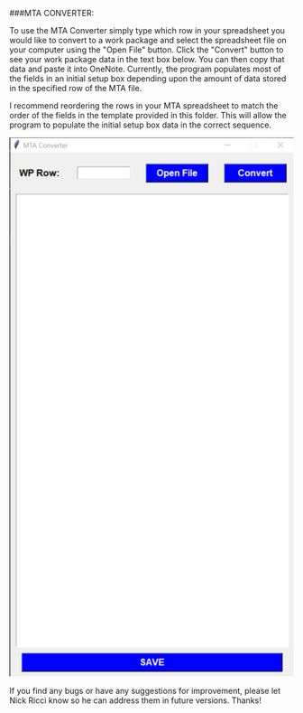###MTA CONVERTER:

To use the MTA Converter simply type which row in your spreadsheet you would like to convert to a
work package and select the spreadsheet file on your computer using the "Open File" button. Click
the "Convert" button to see your work package data in the text box below. You can then copy that 
data and paste it into OneNote. Currently, the program populates most of the fields in an initial 
setup box depending upon the amount of data stored in the specified row of the MTA file.

I recommend reordering the rows in your MTA spreadsheet to match the order of the fields in the
template provided in this folder. This will allow the program to populate the initial setup box
data in the correct sequence. 

![ App UI ](https://github.com/Tech-Research-Group/MTA-Converter/blob/main/screenshot.png)

If you find any bugs or have any suggestions for improvement, please 
let Nick Ricci know so he can address them in future versions. Thanks!
